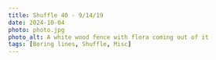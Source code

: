 ```yaml
---
title: Shuffle 40 - 9/14/19
date: 2024-10-04
photo: photo.jpg
photo_alt: A white wood fence with flora coming out of it
tags: [Boring lines, Shuffle, Misc]
---
```

